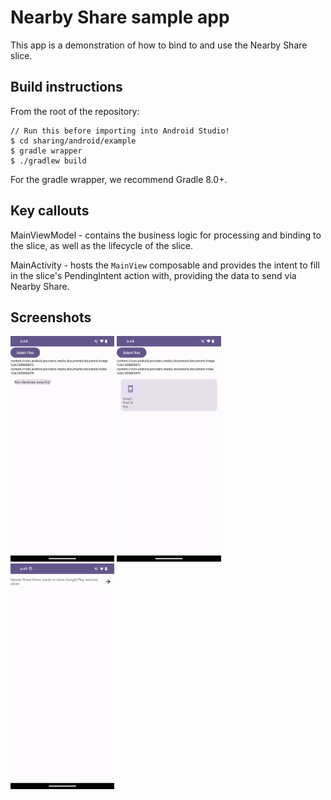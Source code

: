 # Nearby Share sample app

This app is a demonstration of how to bind to and use the Nearby Share slice.

## Build instructions
From the root of the repository:
```
// Run this before importing into Android Studio!
$ cd sharing/android/example
$ gradle wrapper
$ ./gradlew build
```
For the gradle wrapper, we recommend Gradle 8.0+.

## Key callouts
MainViewModel - contains the business logic for processing and binding to the slice, as well as the lifecycle of the slice.

MainActivity - hosts the `MainView` composable and provides the intent to fill in the slice's PendingIntent action with, providing the data to send via Nearby Share.

## Screenshots
<p align="left">
    <img alt="No devices available screenshot" src="screenshots/no_devices.png" width="33%">
    <img alt="Devices available screenshot" src="screenshots/devices.png" width="33%">
    <img alt="Consent prompt screenshot" src="screenshots/consent.png" width="33%">
</p>
